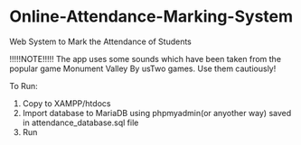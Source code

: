 # Online-Attendance-Marking-System

Web System to Mark the Attendance of Students

!!!!!NOTE!!!!!
The app uses some sounds which have been taken from the popular game Monument Valley By usTwo games.
Use them cautiously!

To Run:
1. Copy to XAMPP/htdocs
2. Import database to MariaDB using phpmyadmin(or anyother way) saved in attendance_database.sql file
3. Run
